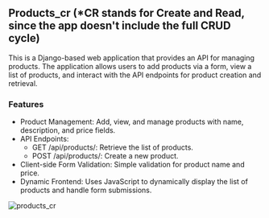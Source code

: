 ## Products_cr (*CR stands for Create and Read, since the app doesn't include the full CRUD cycle)

This is a Django-based web application that provides an API for managing products.
The application allows users to add products via a form, view a list of products,
and interact with the API endpoints for product creation and retrieval.

### Features
- Product Management: Add, view, and manage products with name, description, and price fields.
- API Endpoints:
  - GET /api/products/: Retrieve the list of products.
  - POST /api/products/: Create a new product.
- Client-side Form Validation: Simple validation for product name and price.
- Dynamic Frontend: Uses JavaScript to dynamically display the list of products and handle form submissions.

![products_cr](https://imgur.com/b8NM2lT.png)

